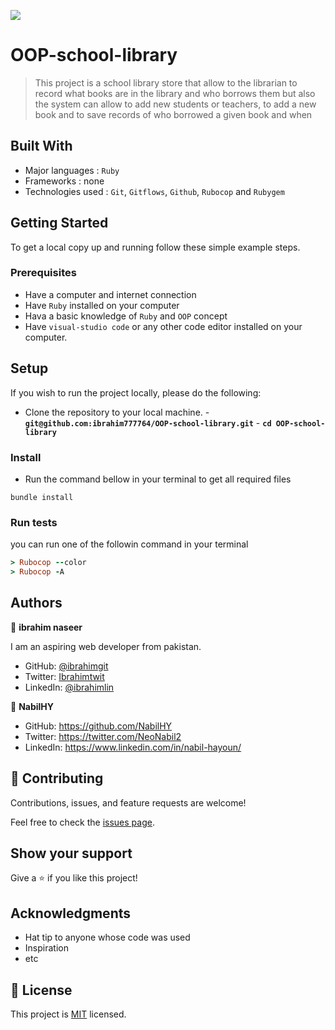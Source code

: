 
![](https://img.shields.io/badge/Microverse-blueviolet)


# OOP-school-library

> This project is a school library store that allow to the librarian to record what books are in the library and who borrows them but also the system can allow to add new students or teachers, to add a new book and to save records of who borrowed a given book and when


## Built With

- Major languages : `Ruby`
- Frameworks : none
- Technologies used : `Git`, `Gitflows`, `Github`, `Rubocop` and `Rubygem`

## Getting Started
To get a local copy up and running follow these simple example steps.

### Prerequisites
- Have a computer and internet connection
- Have `Ruby` installed on your computer
- Hava a basic knowledge of `Ruby` and `OOP` concept
- Have `visual-studio code` or any other code editor installed on your computer.

## Setup

If you wish to run the project locally, please do the following:

- Clone the repository to your local machine. - **`git@github.com:ibrahim777764/OOP-school-library.git`** - **`cd OOP-school-library`**
### Install
- Run the command bellow in your terminal to get all required files
```
bundle install
```
### Run tests
you can run one of the followin command in your terminal
```Ruby
> Rubocop --color
> Rubocop -A
```
## Authors

👤 **ibrahim naseer**

I am an aspiring web developer from pakistan.
- GitHub: [@ibrahimgit](https://github.com/ibrahim777764)
- Twitter: [Ibrahimtwit](https://twitter.com/Ibrahim66650696)
- LinkedIn: [@ibrahimlin](https://www.linkedin.com/in/ibrahim-naseer-215667225/)


👤 **NabilHY**

- GitHub: https://github.com/NabilHY
- Twitter: https://twitter.com/NeoNabil2
- LinkedIn: https://www.linkedin.com/in/nabil-hayoun/

## 🤝 Contributing

Contributions, issues, and feature requests are welcome!

Feel free to check the [issues page](../../issues/).

## Show your support

Give a ⭐️ if you like this project!

## Acknowledgments

- Hat tip to anyone whose code was used
- Inspiration
- etc

## 📝 License

This project is [MIT](./MIT.md) licensed.

